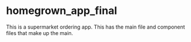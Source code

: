 # homegrown_app_final
This is a supermarket ordering app. This has the main file and component files that make up the main.
